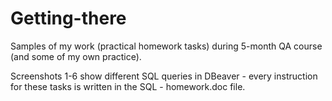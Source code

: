 # Getting-there
Samples of my work (practical homework tasks) during 5-month QA course (and some of my own practice).

Screenshots 1-6 show different SQL queries in DBeaver - every instruction for these tasks is written in the SQL - homework.doc file.
